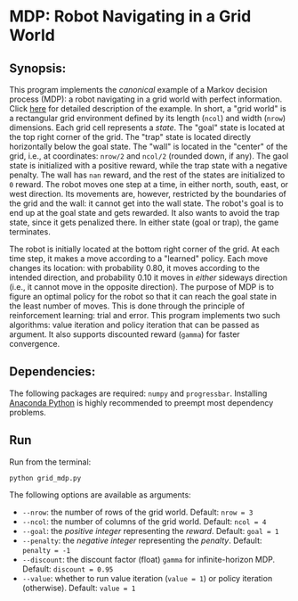 # MDP: Robot Navigating in a Grid World

## Synopsis:
This program implements the *canonical* example of a Markov decision process (MDP): a robot navigating in a grid world with perfect information. Click [here](http://artint.info/html/ArtInt_224.html#gridworld-fig) for detailed description of the example. In short, a "grid world" is a rectangular grid environment defined by its length (`ncol`) and width (`nrow`) dimensions. Each grid cell represents a *state*. The "goal" state is located at the top right corner of the grid. The "trap" state is located directly horizontally below the goal state. The "wall" is located in the "center" of the grid, i.e., at coordinates: `nrow/2` and `ncol/2` (rounded down, if any). The gaol state is initialized with a positive reward, while the trap state with a negative penalty. The wall has `nan` reward, and the rest of the states are initialized to `0` reward. The robot moves one step at a time, in either north, south, east, or west direction. Its movements are, however, restricted by the boundaries of the grid and the wall: it cannot get into the wall state. The robot's goal is to end up at the goal state and gets rewarded. It also wants to avoid the trap state, since it gets penalized there. In either state (goal or trap), the game terminates.

The robot is initially located at the bottom right corner of the grid. At each time step, it makes a move according to a "learned" policy. Each move changes its location: with probability 0.80, it moves according to the intended direction, and probability 0.10 it moves in *either* sideways direction (i.e., it cannot move in the opposite direction). The purpose of MDP is to figure an optimal policy for the robot so that it can reach the goal state in the least number of moves. This is done through the principle of reinforcement learning: trial and error. This program implements two such algorithms: value iteration and policy iteration that can be passed as argument. It also supports discounted reward (`gamma`) for faster convergence.

## Dependencies:
The following packages are required: `numpy` and `progressbar`. Installing [Anaconda Python](https://www.continuum.io/downloads) is highly recommended to preempt most dependency problems.

## Run

Run from the terminal:

`python grid_mdp.py`

The following options are available as arguments:
- `--nrow`: the number of rows of the grid world. Default: `nrow = 3`
- `--ncol`: the number of columns of the grid world. Default: `ncol = 4`
- `--goal`: the *positive integer* representing the *reward*. Default: `goal = 1`
- `--penalty`: the *negative integer* representing the *penalty*. Default: `penalty = -1`
- `--discount`: the discount factor (float) `gamma` for infinite-horizon MDP. Default: `discount = 0.95`
- `--value`: whether to run value iteration (`value = 1`) or policy iteration (otherwise). Default: `value = 1`
